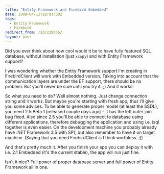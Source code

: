 ```yaml
---
title: "Entity Framework and Firebird Embedded"
date: 2009-04-13T16:03:00Z
tags:
  - Entity Framework
  - Firebird
redirect_from: /id/229356/
layout: post
---
```

Did you ever think about how cool would it be to have fully featured SQL database, without installation (just `xcopy`) and with Entity Framework support?

I was wondering whether the Entity Framework support I'm creating in FirebirdClient will work with Embedded version. Taking into account that the communication layers are under the EF support, there should be no problem. But you'll never be sure until you try it. ;) And it works!

So what you need to do? Well almost nothing. Just change connection string and it works. But maybe you're starting with fresh app, thus I'll give you some advices. To be able to generate proper model (at least the SSDL), you need 2.5 Beta 1 (released couple days ago) – it has the left outer join bug fixed. Also since 2.5 you'll be able to connect to database using different applications, therefore debugging the application and using i.e. isql together is even easier. On the development machine you probably already have .NET Framework 3.5 with SP1, but also remember to have it on target machine. (Saying that you need FirebirdClient is I think worthless. ;))

And that's pretty much it. After you finish your app you can deploy it with i.e. 2.1 Embedded (it's the current stable), the app will run just fine.

Isn't it nice? Full power of proper database server and full power of Entity Framework all in one.